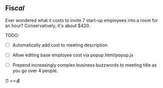 ## Fis<i>cal</i>

Ever wondered what it costs to invite 7 start-up employees into a room for an hour? Conservatively, it's about $420.

TODO:
 - [ ] Automatically add cost to meeting description.
 - [ ] Allow editing base employee cost via popup.html/popup.js
 - [ ] Prepend increasingly complex business buzzwords to meeting title as you go over 4 people.


:alarm_clock: *==*:moneybag:
